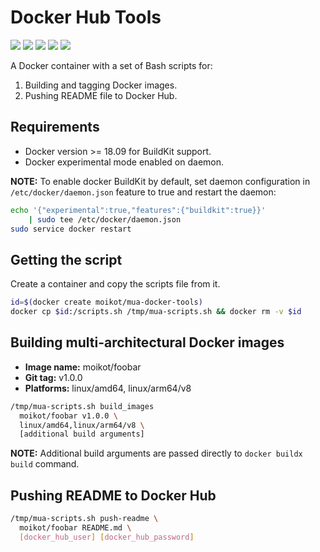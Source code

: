# Docker Hub Tools
[![](https://img.shields.io/github/license/moikot/docker-tools)](https://github.com/moikot/docker-tools/blob/master/Dockerfile "License")
[![](https://img.shields.io/docker/cloud/build/moikot/docker-tools)](https://hub.docker.com/r/moikot/docker-tools/builds "Build")
[![](https://images.microbadger.com/badges/image/moikot/docker-tools.svg)](https://hub.docker.com/r/moikot/docker-tools/tags "Image Tags")
[![](https://images.microbadger.com/badges/version/moikot/docker-tools.svg)](https://hub.docker.com/r/moikot/docker-tools/tags "Image Tags")
[![](https://images.microbadger.com/badges/commit/moikot/docker-tools.svg)](https://github.com/moikot/docker-tools/blob/master/Dockerfile "Dockerfile")

A Docker container with a set of Bash scripts for:
1. Building and tagging Docker images.
3. Pushing README file to Docker Hub.

## Requirements

* Docker version >= 18.09 for BuildKit support.
* Docker experimental mode enabled on daemon.

**NOTE:**
To enable docker BuildKit by default, set daemon configuration in `/etc/docker/daemon.json` feature to true and restart the daemon:

```bash
echo '{"experimental":true,"features":{"buildkit":true}}'
    | sudo tee /etc/docker/daemon.json
sudo service docker restart    
```

## Getting the script

Create a container and copy the scripts file from it.

```bash
id=$(docker create moikot/mua-docker-tools)
docker cp $id:/scripts.sh /tmp/mua-scripts.sh && docker rm -v $id
```

## Building multi-architectural Docker images

* **Image name:** moikot/foobar
* **Git tag:** v1.0.0
* **Platforms:** linux/amd64, linux/arm64/v8

```bash
/tmp/mua-scripts.sh build_images
  moikot/foobar v1.0.0 \
  linux/amd64,linux/arm64/v8 \
  [additional build arguments]
```

**NOTE:** Additional build arguments are passed directly to `docker buildx build` command.

## Pushing README to Docker Hub

```bash
/tmp/mua-scripts.sh push-readme \
  moikot/foobar README.md \
  [docker_hub_user] [docker_hub_password]
```
